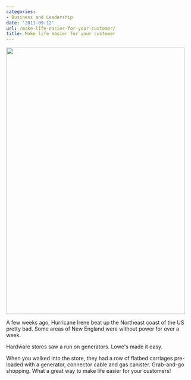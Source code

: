 ```yaml
---
categories:
- Business and Leadership
date: '2011-09-12'
url: /make-life-easier-for-your-customer/
title: Make life easier for your customer
---
```


<img src="https://gomakethings.com/wp-content/uploads/2011/09/Generator1.jpg" alt="" title="Generator" width="480" height="716" class="aligncenter size-full wp-image-1307" />

A few weeks ago, Hurricane Irene beat up the Northeast coast of the US pretty bad. Some areas of New England were without power for over a week.

Hardware stores saw a run on generators. Lowe's made it easy.

When you walked into the store, they had a row of flatbed carriages pre-loaded with a generator, connector cable and gas canister. Grab-and-go shopping. What a great way to make life easier for your customers!